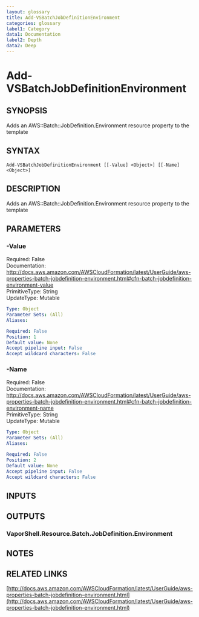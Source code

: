 ```yaml
---
layout: glossary
title: Add-VSBatchJobDefinitionEnvironment
categories: glossary
label1: Category
data1: Documentation
label2: Depth
data2: Deep
---
```


# Add-VSBatchJobDefinitionEnvironment

## SYNOPSIS
Adds an AWS::Batch::JobDefinition.Environment resource property to the template

## SYNTAX

```
Add-VSBatchJobDefinitionEnvironment [[-Value] <Object>] [[-Name] <Object>]
```

## DESCRIPTION
Adds an AWS::Batch::JobDefinition.Environment resource property to the template

## PARAMETERS

### -Value
Required: False    
Documentation: http://docs.aws.amazon.com/AWSCloudFormation/latest/UserGuide/aws-properties-batch-jobdefinition-environment.html#cfn-batch-jobdefinition-environment-value    
PrimitiveType: String    
UpdateType: Mutable

```yaml
Type: Object
Parameter Sets: (All)
Aliases: 

Required: False
Position: 1
Default value: None
Accept pipeline input: False
Accept wildcard characters: False
```

### -Name
Required: False    
Documentation: http://docs.aws.amazon.com/AWSCloudFormation/latest/UserGuide/aws-properties-batch-jobdefinition-environment.html#cfn-batch-jobdefinition-environment-name    
PrimitiveType: String    
UpdateType: Mutable

```yaml
Type: Object
Parameter Sets: (All)
Aliases: 

Required: False
Position: 2
Default value: None
Accept pipeline input: False
Accept wildcard characters: False
```

## INPUTS

## OUTPUTS

### VaporShell.Resource.Batch.JobDefinition.Environment

## NOTES

## RELATED LINKS

[http://docs.aws.amazon.com/AWSCloudFormation/latest/UserGuide/aws-properties-batch-jobdefinition-environment.html](http://docs.aws.amazon.com/AWSCloudFormation/latest/UserGuide/aws-properties-batch-jobdefinition-environment.html)

